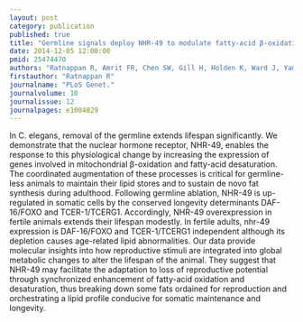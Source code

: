 ```yaml
---
layout: post
category: publication
published: true
title: "Germline signals deploy NHR-49 to modulate fatty-acid β-oxidation and desaturation in somatic tissues of C. elegans."
date: 2014-12-05 12:00:00
pmid: 25474470
authors: "Ratnappan R, Amrit FR, Chen SW, Gill H, Holden K, Ward J, Yamamoto KR, Olsen CP, Ghazi A"
firstauthor: "Ratnappan R"
journalname: "PLoS Genet."
journalvolume: 10
journalissue: 12
journalpages: e1004829
---
```


In C. elegans, removal of the germline extends lifespan significantly. We demonstrate that the nuclear hormone receptor, NHR-49, enables the response to this physiological change by increasing the expression of genes involved in mitochondrial β-oxidation and fatty-acid desaturation. The coordinated augmentation of these processes is critical for germline-less animals to maintain their lipid stores and to sustain de novo fat synthesis during adulthood. Following germline ablation, NHR-49 is up-regulated in somatic cells by the conserved longevity determinants DAF-16/FOXO and TCER-1/TCERG1. Accordingly, NHR-49 overexpression in fertile animals extends their lifespan modestly. In fertile adults, nhr-49 expression is DAF-16/FOXO and TCER-1/TCERG1 independent although its depletion causes age-related lipid abnormalities. Our data provide molecular insights into how reproductive stimuli are integrated into global metabolic changes to alter the lifespan of the animal. They suggest that NHR-49 may facilitate the adaptation to loss of reproductive potential through synchronized enhancement of fatty-acid oxidation and desaturation, thus breaking down some fats ordained for reproduction and orchestrating a lipid profile conducive for somatic maintenance and longevity.

